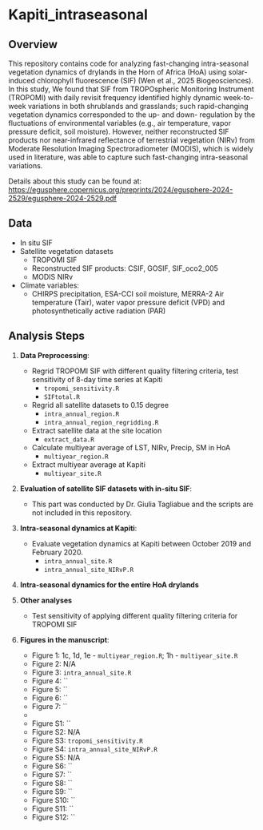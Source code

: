 # Kapiti_intraseasonal

## Overview

This repository contains code for analyzing fast-changing intra-seasonal vegetation dynamics of drylands in the Horn of Africa (HoA) using solar-induced chlorophyll fluorescence (SIF) (Wen et al., 2025 Biogeosciences). In this study, We found that SIF from TROPOspheric Monitoring Instrument (TROPOMI) with daily revisit frequency identified highly dynamic week-to-week variations in both shrublands and grasslands; such rapid-changing vegetation dynamics corresponded to the up- and down- regulation by the fluctuations of environmental variables (e.g., air temperature, vapor pressure deficit, soil moisture). However, neither reconstructed SIF products nor near-infrared 
reflectance of terrestrial vegetation (NIRv) from Moderate Resolution Imaging Spectroradiometer (MODIS), which is widely used in literature, was able to capture such fast-changing intra-seasonal variations.

Details about this study can be found at: https://egusphere.copernicus.org/preprints/2024/egusphere-2024-2529/egusphere-2024-2529.pdf

## Data
- In situ SIF
- Satellite vegetation datasets
    - TROPOMI SIF
    - Reconstructed SIF products: CSIF, GOSIF, SIF_oco2_005
    - MODIS NIRv
- Climate variables:
    - CHIRPS precipitation, ESA-CCI soil moisture, MERRA-2 Air temperature (Tair), water vapor pressure deficit (VPD) and photosynthetically active radiation (PAR)
 
## Analysis Steps

1. **Data Preprocessing**:
    - Regrid TROPOMI SIF with different quality filtering criteria, test sensitivity of 8-day time series at Kapiti
      - `tropomi_sensitivity.R`
      - `SIFtotal.R`
    - Regrid all satellite datasets to 0.15 degree
        - `intra_annual_region.R`
        - `intra_annual_region_regridding.R`
    - Extract satellite data at the site location
        - `extract_data.R`
    - Calculate multiyear average of LST, NIRv, Precip, SM in HoA
        - `multiyear_region.R`
    - Extract multiyear average at Kapiti
        - `multiyear_site.R` 
2. **Evaluation of satellite SIF datasets with in-situ SIF**:
    - This part was conducted by Dr. Giulia Tagliabue and the scripts are not included in this repository.
3. **Intra-seasonal dynamics at Kapiti**:
    - Evaluate vegetation dynamics at Kapiti between October 2019 and February 2020. 
        - `intra_annual_site.R`
        - `intra_annual_site_NIRvP.R`
6. **Intra-seasonal dynamics for the entire HoA drylands**
7. **Other analyses**
    - Test sensitivity of applying different quality filtering criteria for TROPOMI SIF
  
6. **Figures in the manuscript**:
    - Figure 1: 1c, 1d, 1e - `multiyear_region.R`; 1h - `multiyear_site.R`
    - Figure 2: N/A
    - Figure 3: `intra_annual_site.R`
    - Figure 4: ``
    - Figure 5: ``
    - Figure 6: ``
    - Figure 7: ``
    - 
    - Figure S1: ``
    - Figure S2: N/A
    - Figure S3: `tropomi_sensitivity.R`
    - Figure S4: `intra_annual_site_NIRvP.R`
    - Figure S5: N/A
    - Figure S6: `` 
    - Figure S7: ``
    - Figure S8: ``
    - Figure S9: ``
    - Figure S10: ``
    - Figure S11: ``
    - Figure S12: ``
